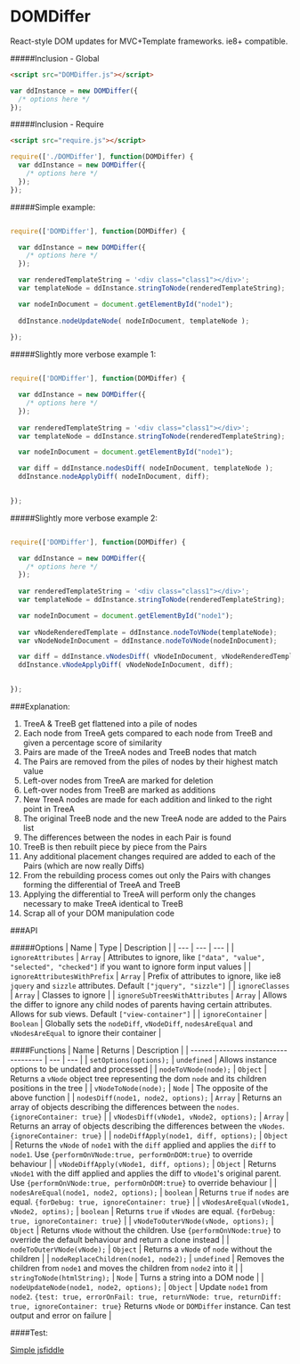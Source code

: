 # DOMDiffer

React-style DOM updates for MVC+Template frameworks. ie8+ compatible.

#####Inclusion - Global
```html
<script src="DOMDiffer.js"></script>
```
```javascript
var ddInstance = new DOMDiffer({
  /* options here */
});
```
#####Inclusion - Require
```html
<script src="require.js"></script>
```
```javascript
require(['./DOMDiffer'], function(DOMDiffer) {
  var ddInstance = new DOMDiffer({
    /* options here */
  });
});
```

#####Simple example:
```javascript

require(['DOMDiffer'], function(DOMDiffer) {

  var ddInstance = new DOMDiffer({
    /* options here */
  });

  var renderedTemplateString = '<div class="class1"></div>';
  var templateNode = ddInstance.stringToNode(renderedTemplateString);

  var nodeInDocument = document.getElementById("node1");
  
  ddInstance.nodeUpdateNode( nodeInDocument, templateNode );
  
});


```

#####Slightly more verbose example 1:
```javascript

require(['DOMDiffer'], function(DOMDiffer) {

  var ddInstance = new DOMDiffer({
    /* options here */
  });
  
  var renderedTemplateString = '<div class="class1"></div>';
  var templateNode = ddInstance.stringToNode(renderedTemplateString);

  var nodeInDocument = document.getElementById("node1");

  var diff = ddInstance.nodesDiff( nodeInDocument, templateNode );
  ddInstance.nodeApplyDiff( nodeInDocument, diff);
  

});


```

#####Slightly more verbose example 2:
```javascript

require(['DOMDiffer'], function(DOMDiffer) {

  var ddInstance = new DOMDiffer({
    /* options here */
  });
  
  var renderedTemplateString = '<div class="class1"></div>';
  var templateNode = ddInstance.stringToNode(renderedTemplateString);

  var nodeInDocument = document.getElementById("node1");
  
  var vNodeRenderedTemplate = ddInstance.nodeToVNode(templateNode);
  var vNodeNodeInDocument = ddInstance.nodeToVNode(nodeInDocument);

  var diff = ddInstance.vNodesDiff( vNodeInDocument, vNodeRenderedTemplate );
  ddInstance.vNodeApplyDiff( vNodeNodeInDocument, diff);
  

});


```

###Explanation:

1. TreeA & TreeB get flattened into a pile of nodes
2. Each node from TreeA gets compared to each node from TreeB and given a percentage score of similarity
3. Pairs are made of the TreeA nodes and TreeB nodes that match
4. The Pairs are removed from the piles of nodes by their highest match value
5. Left-over nodes from TreeA are marked for deletion
6. Left-over nodes from TreeB are marked as additions
7. New TreeA nodes are made for each addition and linked to the right point in TreeA
8. The original TreeB node and the new TreeA node are added to the Pairs list
9. The differences between the nodes in each Pair is found
10. TreeB is then rebuilt piece by piece from the Pairs
11. Any additional placement changes required are added to each of the Pairs (which are now really Diffs)
12. From the rebuilding process comes out only the Pairs with changes forming the differential of TreeA and TreeB
13. Applying the differential to TreeA will perform only the changes necessary to make TreeA identical to TreeB
14. Scrap all of your DOM manipulation code

###API

#####Options
| Name | Type | Description |
| --- | --- | --- |
| ``ignoreAttributes`` | ``Array`` | Attributes to ignore, like ``["data", "value", "selected", "checked"]`` if you want to ignore form input values |
| ``ignoreAttributesWithPrefix`` | ``Array`` | Prefix of attributes to ignore, like ie8 ``jquery`` and ``sizzle`` attributes. Default ``["jquery", "sizzle"]`` |
| ``ignoreClasses`` | ``Array`` | Classes to ignore |
| ``ignoreSubTreesWithAttributes`` | ``Array`` | Allows the differ to ignore any child nodes of parents having certain attributes. Allows for sub views. Default ``["view-container"]`` |
| ``ignoreContainer`` | ``Boolean`` | Globally sets the ``nodeDiff``, ``vNodeDiff``, ``nodesAreEqual`` and  ``vNodesAreEqual`` to ignore their container |

####Functions
| Name | Returns | Description |
| ------------------------------------ | --- | --- |
| ``setOptions(options);`` | ``undefined`` | Allows instance options to be undated and processed |
| ``nodeToVNode(node);`` | ``Object`` | Returns a ``vNode`` object tree representing the dom ``node`` and its children positions in the tree |
| ``vNodeToNode(node);`` | ``Node`` | The opposite of the above function |
| ``nodesDiff(node1, node2, options);`` | ``Array`` | Returns an array of objects describing the differences between the ``nodes``. ``{ignoreContainer: true}`` |
| ``vNodesDiff(vNode1, vNode2, options);`` | ``Array`` | Returns an array of objects describing the differences between the ``vNodes``. ``{ignoreContainer: true}`` |
| ``nodeDiffApply(node1, diff, options);`` | ``Object`` | Returns the ``vNode`` of ``node1`` with the ``diff`` applied and applies the ``diff`` to ``node1``. Use ```{performOnVNode:true, performOnDOM:true}``` to override behaviour  |
| ``vNodeDiffApply(vNode1, diff, options);`` | ``Object`` | Returns ``vNode1`` with the diff applied and applies the diff to ``vNode1``'s original parent. Use ```{performOnVNode:true, performOnDOM:true}``` to override behaviour |
| ``nodesAreEqual(node1, node2, options);`` | ``boolean`` | Returns ``true`` if ``nodes`` are equal. ``{forDebug: true, ignoreContainer: true}``  |
| ``vNodesAreEqual(vNode1, vNode2, optins);`` | ``boolean`` | Returns ``true`` if ``vNodes`` are equal. ``{forDebug: true, ignoreContainer: true}``  |
| ``vNodeToOuterVNode(vNode, options);`` | ``Object`` | Returns ``vNode`` without the children. Use ```{performOnVNode:true}``` to override the default behaviour and return a clone instead |
| ``nodeToOuterVNode(vNode);`` | ``Object`` | Returns a ``vNode`` of ``node`` without the children |
| ``nodeReplaceChildren(node1, node2);`` | ``undefined`` | Removes the children from ``node1`` and moves the children from ``node2`` into it |
| ``stringToNode(htmlString);`` | ``Node`` | Turns a string into a DOM node |
| ``nodeUpdateNode(node1, node2, options);`` | ``Object`` | Update ``node1`` from ``node2``. ``{test: true, errorOnFail: true, returnVNode: true, returnDiff: true, ignoreContainer: true}`` Returns ``vNode`` or ``DOMDiffer`` instance. Can test output and error on failure |

####Test:

[Simple jsfiddle](https://jsfiddle.net/b6Lf8n6h/)